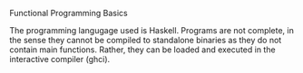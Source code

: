 Functional Programming Basics

The programming langugage used is Haskell. Programs are not complete, in the sense they cannot be compiled to standalone binaries as they do not contain main functions.
Rather, they can be loaded and executed in the interactive compiler (ghci).
